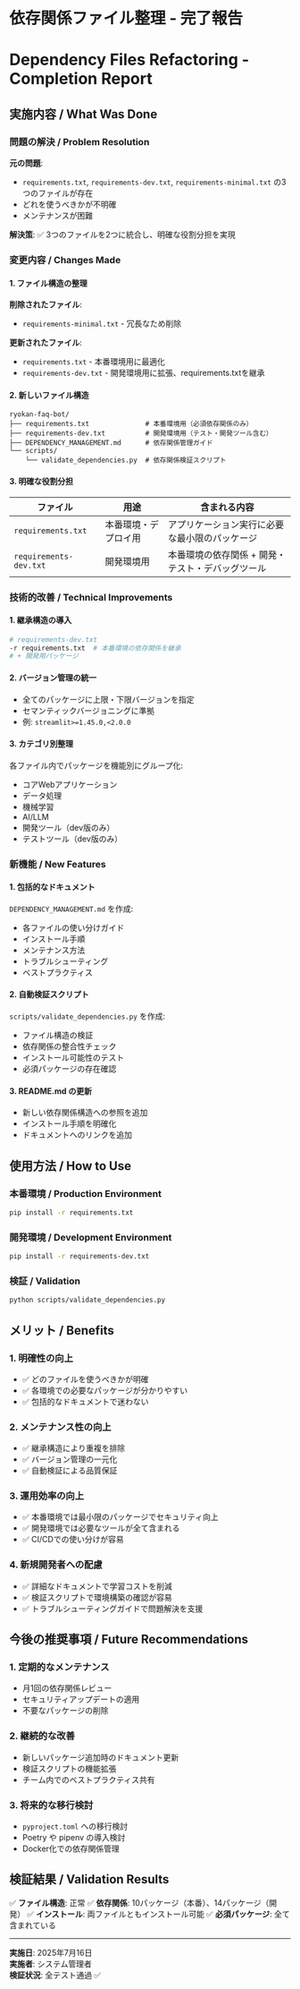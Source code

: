 # 依存関係ファイル整理 - 完了報告
# Dependency Files Refactoring - Completion Report

## 実施内容 / What Was Done

### 問題の解決 / Problem Resolution

**元の問題**:
- `requirements.txt`, `requirements-dev.txt`, `requirements-minimal.txt` の3つのファイルが存在
- どれを使うべきかが不明確
- メンテナンスが困難

**解決策**:
✅ 3つのファイルを2つに統合し、明確な役割分担を実現

### 変更内容 / Changes Made

#### 1. ファイル構造の整理

**削除されたファイル**:
- `requirements-minimal.txt` - 冗長なため削除

**更新されたファイル**:
- `requirements.txt` - 本番環境用に最適化
- `requirements-dev.txt` - 開発環境用に拡張、requirements.txtを継承

#### 2. 新しいファイル構造

```
ryokan-faq-bot/
├── requirements.txt              # 本番環境用（必須依存関係のみ）
├── requirements-dev.txt          # 開発環境用（テスト・開発ツール含む）
├── DEPENDENCY_MANAGEMENT.md      # 依存関係管理ガイド
└── scripts/
    └── validate_dependencies.py  # 依存関係検証スクリプト
```

#### 3. 明確な役割分担

| ファイル | 用途 | 含まれる内容 |
|---------|------|-------------|
| `requirements.txt` | 本番環境・デプロイ用 | アプリケーション実行に必要な最小限のパッケージ |
| `requirements-dev.txt` | 開発環境用 | 本番環境の依存関係 + 開発・テスト・デバッグツール |

### 技術的改善 / Technical Improvements

#### 1. 継承構造の導入
```bash
# requirements-dev.txt
-r requirements.txt  # 本番環境の依存関係を継承
# + 開発用パッケージ
```

#### 2. バージョン管理の統一
- 全てのパッケージに上限・下限バージョンを指定
- セマンティックバージョニングに準拠
- 例: `streamlit>=1.45.0,<2.0.0`

#### 3. カテゴリ別整理
各ファイル内でパッケージを機能別にグループ化:
- コアWebアプリケーション
- データ処理
- 機械学習
- AI/LLM
- 開発ツール（dev版のみ）
- テストツール（dev版のみ）

### 新機能 / New Features

#### 1. 包括的なドキュメント
`DEPENDENCY_MANAGEMENT.md` を作成:
- 各ファイルの使い分けガイド
- インストール手順
- メンテナンス方法
- トラブルシューティング
- ベストプラクティス

#### 2. 自動検証スクリプト
`scripts/validate_dependencies.py` を作成:
- ファイル構造の検証
- 依存関係の整合性チェック
- インストール可能性のテスト
- 必須パッケージの存在確認

#### 3. README.md の更新
- 新しい依存関係構造への参照を追加
- インストール手順を明確化
- ドキュメントへのリンクを追加

## 使用方法 / How to Use

### 本番環境 / Production Environment
```bash
pip install -r requirements.txt
```

### 開発環境 / Development Environment
```bash
pip install -r requirements-dev.txt
```

### 検証 / Validation
```bash
python scripts/validate_dependencies.py
```

## メリット / Benefits

### 1. 明確性の向上
- ✅ どのファイルを使うべきかが明確
- ✅ 各環境での必要なパッケージが分かりやすい
- ✅ 包括的なドキュメントで迷わない

### 2. メンテナンス性の向上
- ✅ 継承構造により重複を排除
- ✅ バージョン管理の一元化
- ✅ 自動検証による品質保証

### 3. 運用効率の向上
- ✅ 本番環境では最小限のパッケージでセキュリティ向上
- ✅ 開発環境では必要なツールが全て含まれる
- ✅ CI/CDでの使い分けが容易

### 4. 新規開発者への配慮
- ✅ 詳細なドキュメントで学習コストを削減
- ✅ 検証スクリプトで環境構築の確認が容易
- ✅ トラブルシューティングガイドで問題解決を支援

## 今後の推奨事項 / Future Recommendations

### 1. 定期的なメンテナンス
- 月1回の依存関係レビュー
- セキュリティアップデートの適用
- 不要なパッケージの削除

### 2. 継続的な改善
- 新しいパッケージ追加時のドキュメント更新
- 検証スクリプトの機能拡張
- チーム内でのベストプラクティス共有

### 3. 将来的な移行検討
- `pyproject.toml` への移行検討
- Poetry や pipenv の導入検討
- Docker化での依存関係管理

## 検証結果 / Validation Results

✅ **ファイル構造**: 正常
✅ **依存関係**: 10パッケージ（本番）、14パッケージ（開発）
✅ **インストール**: 両ファイルともインストール可能
✅ **必須パッケージ**: 全て含まれている

---

**実施日**: 2025年7月16日  
**実施者**: システム管理者  
**検証状況**: 全テスト通過 ✅
